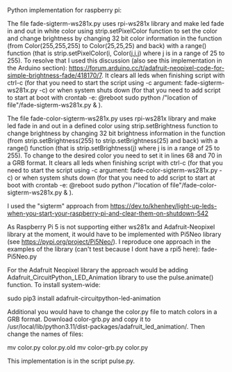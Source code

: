 Python implementation for raspberry pi:

The file fade-sigterm-ws281x.py uses rpi-ws281x library and make led fade in and out in white color using strip.setPixelColor function to set the color and change brightness by changing 32 bit color information in the function (from Color(255,255,255) to Color(25,25,25) and back) with a range() function (that is strip.setPixelColor(i, Color(j,j,j) where j is in a range of 25 to 255). To resolve that I used this discussion (also see this implementation in the Arduino section): https://forum.arduino.cc/t/adafruit-neopixel-code-for-simple-brightness-fade/418170/7. It clears all leds when finishing script with ctrl-c (for that you need to start the script using -c argument: fade-sigterm-ws281x.py -c) or when system shuts down (for that you need to add script to start at boot with crontab -e: @reboot sudo python /"location of file"/fade-sigterm-ws281x.py & ).

The file fade-color-sigterm-ws281x.py uses rpi-ws281x library and make led fade in and out in a defined color using strip.setBrightness function to change brightness by changing 32 bit brightness information in the function (from strip.setBrightness(255) to strip.setBrightness(25)  and back) with a range() function (that is strip.setBrightness(j) where j is in a range of 25 to 255). To change to the desired color you need to set it in lines 68 and 70 in a GRB format. It clears all leds when finishing script with ctrl-c (for that you need to start the script using -c argument: fade-color-sigterm-ws281x.py -c) or when system shuts down (for that you need to add script to start at boot with crontab -e: @reboot sudo python /"location of file"/fade-color-sigterm-ws281x.py & ).

I used the "sigterm" approach from https://dev.to/khenhey/light-up-leds-when-you-start-your-raspberry-pi-and-clear-them-on-shutdown-542

As Raspberry Pi 5 is not supporting either ws281x and Adafruit-Neopixel library at the moment, it would have to be implemented with Pi5Neo library (see https://pypi.org/project/Pi5Neo/). I reproduce one approach in the examples of the library (can't test because I dont have a rpi5 here): fade-Pi5Neo.py

For the Adafruit Neopixel library the approach would be adding Adafruit_CircuitPython_LED_Animation library to use the pulse.animate() function. To install system-wide:

sudo pip3 install adafruit-circuitpython-led-animation

Additional you would have to change the color.py file to match colors in a GRB format. Download color-grb.py and copy it to /usr/local/lib/python3.11/dist-packages/adafruit_led_animation/. Then change the names of files:

mv color.py color.py.old
mv color-grb.py color.py

This implementation is in the script pulse.py. 
